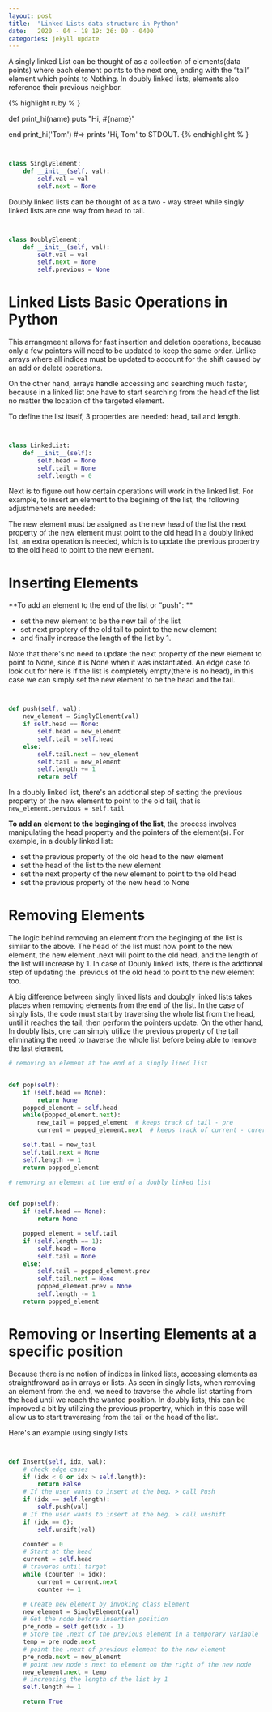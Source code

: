 ```yaml
---
layout: post
title:  "Linked Lists data structure in Python"
date:   2020 - 04 - 18 19: 26: 00 - 0400
categories: jekyll update
---
```



A singly linked List can be thought of as a collection of elements(data points) where each element points to the next one, ending with the “tail” element which points to Nothing. In doubly linked lists, elements also reference their previous neighbor.


{% highlight ruby % }


def print_hi(name)
    puts "Hi, #{name}"


end
print_hi('Tom')
#=> prints 'Hi, Tom' to STDOUT.
{% endhighlight % }


```python


class SinglyElement:
    def __init__(self, val):
        self.val = val
        self.next = None


```

Doubly linked lists can be thought of as a two - way street while singly linked lists are one way from head to tail.


```python


class DoublyElement:
    def __init__(self, val):
        self.val = val
        self.next = None
        self.previous = None


```
# Linked Lists Basic Operations in Python

This arrangmeent allows for fast insertion and deletion operations, because only a few pointers will need to be updated to keep the same order. Unlike arrays where all indices must be updated to account for the shift caused by an add or delete operations.

On the other hand, arrays handle accessing and searching much faster, because in a linked list one have to start searching from the head of the list no matter the location of the targeted element.

To define the list itself, 3 properties are needed: head, tail and length.


```python


class LinkedList:
    def __init__(self):
        self.head = None
        self.tail = None
        self.length = 0


```

Next is to figure out how certain operations will work in the linked list. For example, to insert an element to the begining of the list, the following adjustmenets are needed:

The new element must be assigned as the new head of the list
the next property of the new element must point to the old head
In a doubly linked list, an extra operation is needed, which is to update the previous propertry to the old head to point to the new element.

# Inserting Elements

**To add an element to the end of the list or “push": **
- set the new element to be the new tail of the list
- set next proptery of the old tail to point to the new element
- and finally increase the length of the list by 1.

Note that there's no need to update the next property of the new element to point to None, since it is None when it was instantiated. An edge case to look out for here is if the list is completely empty(there is no head), in this case we can simply set the new element to be the head and the tail.


```python


def push(self, val):
    new_element = SinglyElement(val)
    if self.head == None:
        self.head = new_element
        self.tail = self.head
    else:
        self.tail.next = new_element
        self.tail = new_element
        self.length += 1
        return self


```

In a doubly linked list, there's an addtional step of setting the previous property of the new element to point to the old tail, that is `new_element.pervious = self.tail`

**To add an element to the beginging of the list**, the process involves manipulating the head property and the pointers of the element(s). For example, in a doubly linked list:
* set the previous property of the old head to the new element
* set the head of the list to the new element
* set the next property of the new element to point to the old head
* set the previous property of the new head to None


# Removing Elements

The logic behind removing an element from the beginging of the list is similar to the above. The head of the list must now point to the new element, the new element .next will point to the old head, and the length of the list will increase by 1. In case of Dounly linked lists, there is the addtional step of updating the .previous of the old head to point to the new element too.

A big difference between singly linked lists and doubgly linked lists takes places when removing elements from the end of the list. In the case of singly lists, the code must start by traversing the whole list from the head, until it reaches the tail, then perform the pointers update. On the other hand, In doubly lists, one can simply utilize the previous property of the tail
eliminating the need to traverse the whole list before being able to remove the last element.


```python
# removing an element at the end of a singly lined list


def pop(self):
    if (self.head == None):
        return None
    popped_element = self.head
    while(popped_element.next):
        new_tail = popped_element  # keeps track of tail - pre
        current = popped_element.next  # keeps track of current - curernt - post

    self.tail = new_tail
    self.tail.next = None
    self.length -= 1
    return popped_element


```


```python
# removing an element at the end of a doubly linked list


def pop(self):
    if (self.head == None):
        return None

    popped_element = self.tail
    if (self.length == 1):
        self.head = None
        self.tail = None
    else:
        self.tail = popped_element.prev
        self.tail.next = None
        popped_element.prev = None
        self.length -= 1
    return popped_element


```

# Removing or Inserting Elements at a specific position

Because there is no notion of indices in linked lists, accessing elements as straightfroward as in arrays or lists. As seen in singly lists, when removing an element from the end, we need to traverse the whole list starting from the head until we reach the wanted position. In doubly lists, this can be improved a bit by utilizing the previous propertry, which in this case will allow us to start traveresing from the tail or the head of the list.

Here's an example using singly lists
```python


def Insert(self, idx, val):
    # check edge cases
    if (idx < 0 or idx > self.length):
        return False
    # If the user wants to insert at the beg. > call Push
    if (idx == self.length):
        self.push(val)
    # If the user wants to insert at the beg. > call unshift
    if (idx == 0):
        self.unsift(val)

    counter = 0
    # Start at the head
    current = self.head
    # traveres until target
    while (counter != idx):
        current = current.next
        counter += 1

    # Create new element by invoking class Element
    new_element = SinglyElement(val)
    # Get the node before insertion position
    pre_node = self.get(idx - 1)
    # Store the .next of the previous element in a temporary variable
    temp = pre_node.next
    # point the .next of previous element to the new element
    pre_node.next = new_element
    # point new node's next to element on the right of the new node
    new_element.next = temp
    # increasing the length of the list by 1
    self.length += 1

    return True


```

